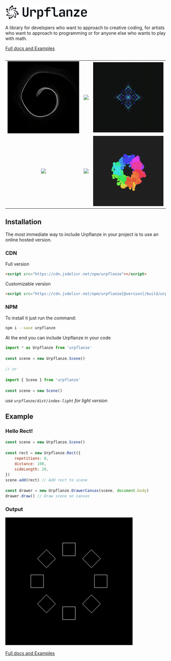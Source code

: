 ![Urpflanze Logo](./docs/assets/images/logo-github.png)

A library for developers who want to approach to creative coding, for artists who want to approach to programming or for anyone else who wants to play with math.

[Full docs and Examples](https://genbs.github.io/urpflanze/)
##

| | | |
|:-------------------------:|:-------------------------:|:-------------------------:|
|<img src="./docs/assets/images/readme/cadere.gif">|<img src="./docs/assets/images/readme/crepuscolar-soul.gif"> |<img src="./docs/assets/images/readme/four.gif">|
|<img src="./docs/assets/images/readme/triangleloop.gif">|<img src="./docs/assets/images/readme/psychedelic.gif">|<img src="./docs/assets/images/readme/particles.gif">|

## Installation

The most immediate way to include Urpflanze in your project is to use an online hosted version.

### CDN

Full version

```html
<script src="https://cdn.jsdelivr.net/npm/urpflanze"></script>
```

Customizable version

```html
<script src="https://cdn.jsdelivr.net/npm/urpflanze[@version]/build/urpflanze[-light][.min].js"></script>
```

### NPM

To install it just run the command:

```sh
npm i --save urpflanze
```

At the end you can include Urpflanze in your code

```javascript
import * as Urpflanze from 'urpflanze'

const scene = new Urpflanze.Scene()

// or

import { Scene } from 'urpflanze'

const scene = new Scene()
```

_use `urpflanze/dist/index-light` for light version_

## Example

### Hello Rect!

```javascript
const scene = new Urpflanze.Scene()

const rect = new Urpflanze.Rect({
	repetitions: 8,
	distance: 100,
	sideLength: 20,
})
scene.add(rect) // Add rect to scene

const drawer = new Urpflanze.DrawerCanvas(scene, document.body)
drawer.draw() // Draw scene on canvas
```

### Output

![Example output](./docs/assets/images/readme/output-1.png)

[Full docs and Examples](https://genbs.github.io/urpflanze/)
##
